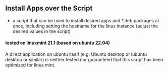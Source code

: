 ## Install Apps over the Script
- a script that can be used to install desired apps and *.deb packages at once, including setting the hostname for the linux instance (adjust the desired values in the script)

#### tested on linuxmint 21.1 (based on ubuntu 22.04)
A direct application on ubuntu itself (e.g. Ubuntu desktop or lubuntu desktop or similar) is neither tested nor guaranteed that this script has been optimized for linux mint.
